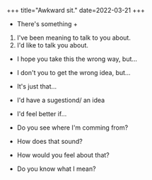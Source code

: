 +++
title="Awkward sit."
date=2022-03-21
+++

- There's something +
1. I've been meaning to talk to you about.
2. I'd like to talk you about.

- I hope you take this the wrong way, but...
- I don't you to get the wrong idea, but...
- It's just that...

- I'd have a sugestiond/ an idea
- I'd feel better if...

- Do you see where I'm comming from?
- How does that sound?
- How would you feel about that?
- Do you know what I mean? 



